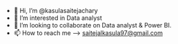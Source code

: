 - 👋 Hi, I’m @kasulasaitejachary
- 👀 I’m interested in Data analyst
- 💞️ I’m looking to collaborate on Data analyst & Power BI.
- 📫 How to reach me --> saitejalkasula97@gmail.com

<!---
kasulasaitejachary/kasulasaitejachary is a ✨ special ✨ repository because its `README.md` (this file) appears on your GitHub profile.
You can click the Preview link to take a look at your changes.
--->
